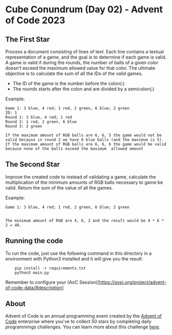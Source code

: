 # Cube Conundrum (Day 02) - Advent of Code 2023 

## The First Star
Process a document consisting of lines of text. Each line contains a textual representation of a game, and the goal is to determine if each game is valid. A game is valid if during the rounds, the number of balls of a given color doesn't exceed the maximum allowed value for that color. The ultimate objective is to calculate the sum of all the IDs of the valid games.

- The ID of the game is the number before the colon(:)
- The rounds starts after the colon and are divided by a semicolon(;)

Example:
```
Game 1: 3 blue, 4 red; 1 red, 2 green, 6 blue; 2 green
ID: 1
Round 1: 3 blue, 4 red; 1 red
Round 2: 1 red, 2 green, 6 blue
Round 3: 2 green

If the maximum amount of RGB balls are 6, 6, 5 the game would not be valid because in round 2 we have 6 blue balls (and the maximum is 5).
If the maximum amount of RGB balls are 6, 6, 6 the game would be valid because none of the balls exceed the maximum  allowed amount
```

## The Second Star
Improve the created code to instead of validating a game, calculate the multiplication of the minimum amounts of RGB balls necessary to game be valid.
Return the sum of the value of all the games.

Example:
```
Game 1: 3 blue, 4 red; 1 red, 2 green, 6 blue; 2 green


The minimum amount of RGB are 4, 6, 2 and the result would be 4 * 6 * 2 = 48.

```

## Running the code
To run the code, just use the following command in this directory in a environment with Python3 installed and it will give you the result:
```
    pip install -r requirements.txt
    python3 main.py
```
Remember to configure your (AoC Session)[https://pypi.org/project/advent-of-code-data/#description]

## About
Advent of Code is an annual programming event created by the [Advent of Code](https://adventofcode.com) enterprise where you've to collect 50 stars by completing daily programmings challenges. You can learn more about this challenge [here](https://adventofcode.com/2023/day/2).
